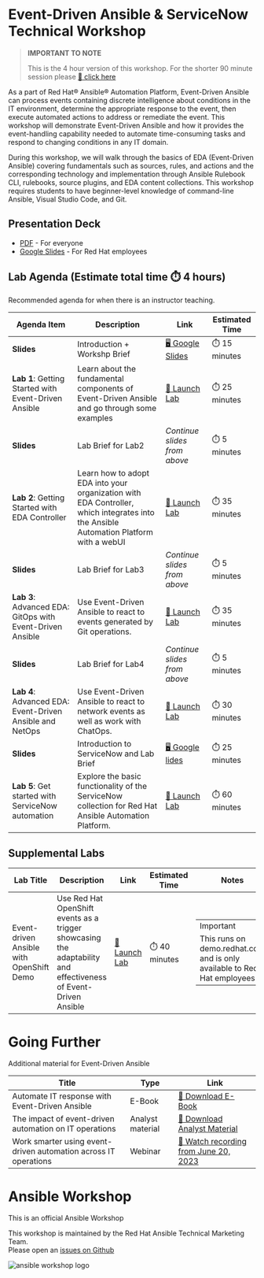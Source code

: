 # Event-Driven Ansible & ServiceNow Technical Workshop

> **IMPORTANT TO NOTE** 
> 
> This is the 4 hour version of this workshop.  For the shorter 90 minute session please [🔬 click here](eda.md)
>

As a part of Red Hat® Ansible® Automation Platform, Event-Driven Ansible can process events containing discrete intelligence about conditions in the IT environment, determine the appropriate response to the event, then execute automated actions to address or remediate the event. This workshop will demonstrate Event-Driven Ansible and how it provides the event-handling capability needed to automate time-consuming tasks and respond to changing conditions in any IT domain. 

During this workshop, we will walk through the basics of EDA (Event-Driven Ansible) covering fundamentals such as sources, rules, and actions and the corresponding technology and implementation through Ansible Rulebook CLI, rulebooks, source plugins, and EDA content collections.  This workshop requires students to have beginner-level knowledge of command-line Ansible, Visual Studio Code, and Git.

## Presentation Deck

- [PDF](decks/lab-eda-gitops.pdf) - For everyone
- [Google Slides](https://docs.google.com/presentation/d/1wrJ90OEvkais6wcyinMq42uv1_VJJQlzrxHy8UgC220/edit?usp=sharing) - For Red Hat employees

## Lab Agenda (Estimate total time ⏱️ 4 hours)

Recommended agenda for when there is an instructor teaching.

<table>
<thead>
<tr>
<th>Agenda Item</th>
<th>Description</th>
<th>Link</th>
<th>Estimated Time</th>
</tr>
</thead>
<tbody>
<tr>
<td><b>Slides</b></td>
<td>Introduction + Workshp Brief</td>
<td><a href="https://docs.google.com/presentation/d/1wrJ90OEvkais6wcyinMq42uv1_VJJQlzrxHy8UgC220/edit?usp=sharing">🖥️ Google Slides</a></td>
<td>⏱️ 15 minutes</td>
</tr>
<tr>
<td><b>Lab 1</b>: Getting Started with Event-Driven Ansible</td>
<td>Learn about the fundamental components of Event-Driven Ansible and go through some examples</td>
<td><a target="_new" href="https://developers.redhat.com/content-gateway/link/3884802">🚀 Launch Lab</a></td>
<td>⏱️ 25 minutes</td>
</tr>
<tr>
<td><b>Slides</b></td>
<td>Lab Brief for Lab2</td>
<td><i>Continue slides from above</i></td>
<td>⏱️ 5 minutes</td>
</tr>
<tr>
<td><b>Lab 2</b>: Getting Started with EDA Controller</td>
<td>Learn how to adopt EDA into your organization with EDA Controller, which integrates into the Ansible Automation Platform with a webUI</td>
<td><a target="_new" href="https://developers.redhat.com/content-gateway/link/3884761">🚀 Launch Lab</a></td>
<td>⏱️ 35 minutes</td>
</tr>
<tr>
<td><b>Slides</b></td>
<td>Lab Brief for Lab3</td>
<td><i>Continue slides from above</i></td>
<td>⏱️ 5 minutes</td>
</tr>
<tr>
<td><b>Lab 3</b>: Advanced EDA: GitOps with Event-Driven Ansible</td>
<td>Use Event-Driven Ansible to react to events generated by Git operations.</td>
<td><a target="_new" href="https://developers.redhat.com/content-gateway/link/3884759">🚀 Launch Lab</a></td>
<td>⏱️ 35 minutes</td>
</tr>
<tr>
<td><b>Slides</b></td>
<td>Lab Brief for Lab4</td>
<td><i>Continue slides from above</i></td>
<td>⏱️ 5 minutes</td>
</tr>
<tr>
<td><b>Lab 4</b>: Advanced EDA: Event-Driven Ansible and NetOps</td>
<td>Use Event-Driven Ansible to react to network events as well as work with ChatOps.</td>
<td><a target="_new" href="https://developers.redhat.com/content-gateway/link/3884760">🚀 Launch Lab</a></td>
<td>⏱️ 30 minutes</td>
</tr>
<tr>
<td><b>Slides</b></td>
<td>Introduction to ServiceNow and Lab Brief</td>
<td><a href="https://docs.google.com/presentation/d/1sE8nZJjQw74QyWccufUVNwEtIepxPYTbsn5YfjN3oU8/edit?usp=sharing">🖥️ Google lides</a></td>
<td>⏱️ 25 minutes</td>
</tr>
<tr>
<td><b>Lab 5</b>: Get started with ServiceNow automation</td>
<td>Explore the basic functionality of the ServiceNow collection for Red Hat Ansible Automation Platform.
</td>
<td><a target="_new" href="https://developers.redhat.com/content-gateway/link/3884768">🚀 Launch Lab</a></td>
<td>⏱️ 60 minutes</td>
</tr>
</tbody>
</table>

## Supplemental Labs

<table>
<thead>
<tr>
<th>Lab Title</th>
<th>Description</th>
<th>Link</th>
<th>Estimated Time</th>
<th>Notes</th>
</tr>
</thead>
<tbody>
<tr>
<td>Event-driven Ansible with OpenShift Demo</td>
<td>Use Red Hat OpenShift events as a trigger showcasing the adaptability and effectiveness of Event-Driven Ansible</td>
<td><a target="_new" href="https://demo.redhat.com/catalog/babylon-catalog-prod/order/enterprise.event-driven-ansible.prod">🚀 Launch Lab</a></td>
<td>⏱️ 40 minutes</td>
<td><table class="important"><tr><td><div class="infobutton"><i class="icon-info-sign"></i></div>Important</td></tr><tr><td>This runs on demo.redhat.com and is only available to Red Hat employees</td></tr></table></td>
</tr>
</tbody>
</table>

# Going Further

Additional material for Event-Driven Ansible

<table>
<thead>
<tr>
<th>Title</th>
<th>Type</th>
<th>Link</th>
</tr>
</thead>
<tbody>
<tr>
<td>Automate IT response with Event-Driven Ansible</td>
<td>E-Book</td>
<td><a target="_new" href="https://www.redhat.com/en/engage/build-innovation-automation-20230414">📖 Download E-Book</a></td>
</tr>
<tr>
<td>The impact of event-driven automation on IT operations</td>
<td>Analyst material</td>
<td><a target="_new" href="https://www.redhat.com/en/resources/event-driven-impact-on-it-operations-analyst-material">📒 Download Analyst Material</a></td>
</tr>
<tr>
<td>Work smarter using event-driven automation across IT operations</td>
<td>Webinar</td>
<td><a target="_new" href="https://www.redhat.com/en/events/webinar/work-smarter-using-event-driven-automation-across-IT-operations">🎥 Watch recording from June 20, 2023</a></td>
</tr>
</tbody>
</table>

# Ansible Workshop

This is an official Ansible Workshop

This workshop is maintained by the Red Hat Ansible Technical Marketing Team.  
Please open an [issues on Github](https://github.com/ansible/instruqt/issues/new?title=New+eda+4hour+workshop+issue&body=)


![ansible workshop logo](https://github.com/ansible/workshops/blob/devel/images/Ansible-Workshop-Logo.png?raw=true)
